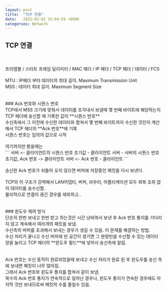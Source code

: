 ```yaml
---
layout: post
title:  "TCP 연결"
date:   2022-03-02 15:04:59 +0900
categories: Network
---
```


## TCP 연결

<br>
<br>
프리앰블 / 스타트 프레임 딜리미터 / MAC 헤더 / IP 헤더 / TCP 헤더 / 데이터 / FCS <br>
<br>
MTU : IP헤더 부터 데이터의 최대 길이. Maximum Transmission Unit <br>
MSS : 데이터 최대 길이. Maximum Segment Size <br>
<br>
<br>
### Ack 번호와 시퀀스 번호
<br>
TCP에서 MSS 크기에 맞춰서 데이터를 조각내서 보낼때 몇 번째 바이트에 해당하는지 TCP 헤더에 송신할 때 기록한 값이 **시퀀스 번호** <br>
수신측에서 그 이전에 수신한 데이터와 합쳐서 몇 번째 바이트까지 수신한 것인지 계산해서 TCP 헤더의 **Ack 번호**에 기록 <br>
시퀀스 번호는 임의의 값으로 시작 <br>
<br>
여기까지만 봤을때는 <br>
```
서버 <- 클라이언트의 시퀀스 번호 초기값      - 클라이언트
서버  - 서버의 시퀀스 번호 초기값, Ack 번호 -> 클라이언트
서버 <-           Ack 번호                 - 클라이언트
```
<br>
<br>
송신한 Ack 번호가 되돌아 오지 않으면 버퍼에 저장중인 패킷을 다시 보낸다. <br>
<br>
TCP의 이 구조가 강력해서 LAN어댑터, 버퍼, 라우터, 어플리케이션 모두 회복 조취 없이 데이터를 송수신함. <br>
물리적으로 연결이 끊긴 경우를 제외하고.. <br>
<br>
<br>
### 윈도우 제어 방식
<br>
단순히 한번 보내고 한번 받고 하는것은 시간 낭비여서 보낸 후 Ack 번호 통지를 기다리지 않고 계속해서 여러개의 패킷을 보냄. <br>
수신측의 버퍼를 초과해서 보내는 경우가 생길 수 있음. 이 문제를 해결하는 방법. <br>
수신 처리가 끝나고 수신 버퍼에 빈 공간이 생기면 그 분량만큼 수신할 수 있는 데이터 양을 늘리고 TCP 헤더의 **윈도우 필드**에 넣어서 송신측에 알림. <br>
<br>
<br>
Ack 번호는 수신 동작이 완료되었을때 보내고 수신 처리가 완료 된 후 윈도우를 송신 측에 보내면 패킷이 너무 많아짐. <br>
그래서 Ack 번호와 윈도우 통지를 합쳐서 같이 보냄. <br>
복수의 Ack 번호 통지가 연속적으로 일어난 경우나, 윈도우 통지가 연속된 경우에도 마지막 것만 보내므로써 패킷의 수를 줄일수 있음. <br>
<br>
